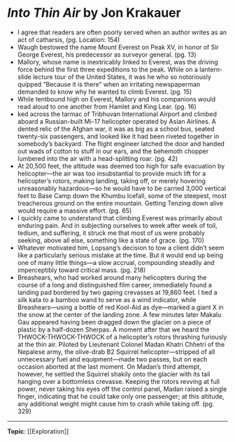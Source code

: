 
# *Into Thin Air* by Jon Krakauer

* I agree that readers are often poorly served when an author writes as an act of catharsis, (pg. Location: 154)
* Waugh bestowed the name Mount Everest on Peak XV, in honor of Sir George Everest, his predecessor as surveyor general. (pg. 13)
* Mallory, whose name is inextricably linked to Everest, was the driving force behind the first three expeditions to the peak. While on a lantern-slide lecture tour of the United States, it was he who so notoriously quipped “Because it is there” when an irritating newspaperman demanded to know why he wanted to climb Everest. (pg. 15)
* While tentbound high on Everest, Mallory and his companions would read aloud to one another from Hamlet and King Lear. (pg. 16)
* ked across the tarmac of Tribhuvan International Airport and climbed aboard a Russian-built Mi-17 helicopter operated by Asian Airlines. A dented relic of the Afghan war, it was as big as a school bus, seated twenty-six passengers, and looked like it had been riveted together in somebody’s backyard. The flight engineer latched the door and handed out wads of cotton to stuff in our ears, and the behemoth chopper lumbered into the air with a head-splitting roar. (pg. 42)
* At 20,500 feet, the altitude was deemed too high for safe evacuation by helicopter—the air was too insubstantial to provide much lift for a helicopter’s rotors, making landing, taking off, or merely hovering unreasonably hazardous—so he would have to be carried 3,000 vertical feet to Base Camp down the Khumbu Icefall, some of the steepest, most treacherous ground on the entire mountain. Getting Tenzing down alive would require a massive effort. (pg. 65)
* I quickly came to understand that climbing Everest was primarily about enduring pain. And in subjecting ourselves to week after week of toil, tedium, and suffering, it struck me that most of us were probably seeking, above all else, something like a state of grace. (pg. 170)
* Whatever motivated him, Lopsang’s decision to tow a client didn’t seem like a particularly serious mistake at the time. But it would end up being one of many little things—a slow accrual, compounding steadily and imperceptibly toward critical mass. (pg. 218)
* Breashears, who had worked around many helicopters during the course of a long and distinguished film career, immediately found a landing pad bordered by two gaping crevasses at 19,860 feet. I tied a silk kata to a bamboo wand to serve as a wind indicator, while Breashears—using a bottle of red Kool-Aid as dye—marked a giant X in the snow at the center of the landing zone. A few minutes later Makalu Gau appeared having been dragged down the glacier on a piece of plastic by a half-dozen Sherpas. A moment after that we heard the THWOCK-THWOCK-THWOCK of a helicopter’s rotors thrashing furiously at the thin air. Piloted by Lieutenant Colonel Madan Khatri Chhetri of the Nepalese army, the olive-drab B2 Squirrel helicopter—stripped of all unnecessary fuel and equipment—made two passes, but on each occasion aborted at the last moment. On Madan’s third attempt, however, he settled the Squirrel shakily onto the glacier with its tail hanging over a bottomless crevasse. Keeping the rotors revving at full power, never taking his eyes off the control panel, Madan raised a single finger, indicating that he could take only one passenger; at this altitude, any additional weight might cause him to crash while taking off. (pg. 329)


---

**Topic**: [[Exploration]]
